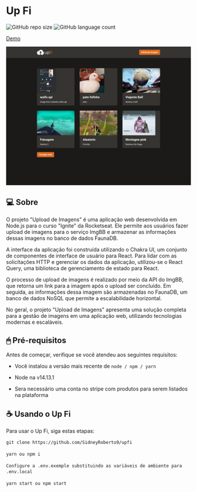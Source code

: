 # Up Fi

<!---Esses são exemplos. Veja https://shields.io para outras pessoas ou para personalizar este conjunto de escudos. Você pode querer incluir dependências, status do projeto e informações de licença aqui--->

![GitHub repo size](https://img.shields.io/github/repo-size/SidneyRoberto9/upfi?style=for-the-badge)
![GitHub language count](https://img.shields.io/github/languages/count/SidneyRoberto9/upfip?style=for-the-badge)

<a href="https://upfi.netlify.app/" target="_blank">Demo</a>

<img src=".github/1440x1035.png" alt="exemplo imagem">
<br /> 
 
## 💻 Sobre

O projeto "Upload de Imagens" é uma aplicação web desenvolvida em Node.js para o curso "Ignite" da Rocketseat. Ele permite aos usuários fazer upload de imagens para o serviço ImgBB e armazenar as informações dessas imagens no banco de dados FaunaDB.

A interface da aplicação foi construída utilizando o Chakra UI, um conjunto de componentes de interface de usuário para React. Para lidar com as solicitações HTTP e gerenciar os dados da aplicação, utilizou-se o React Query, uma biblioteca de gerenciamento de estado para React.

O processo de upload de imagens é realizado por meio da API do ImgBB, que retorna um link para a imagem após o upload ser concluído. Em seguida, as informações dessa imagem são armazenadas no FaunaDB, um banco de dados NoSQL que permite a escalabilidade horizontal.

No geral, o projeto "Upload de Imagens" apresenta uma solução completa para a gestão de imagens em uma aplicação web, utilizando tecnologias modernas e escaláveis.
<br />

## 🖱 Pré-requisitos

Antes de começar, verifique se você atendeu aos seguintes requisitos:

- Você instalou a versão mais recente de `node / npm / yarn`

- Node na v14.13.1

- Sera necessário uma conta no stripe com produtos para serem listados na plataforma
  <br />

## ☕ Usando o Up Fi

Para usar o Up Fi, siga estas etapas:

```
git clone https://github.com/SidneyRoberto9/upfi

yarn ou npm i

Configure a .env.exemple substituindo as variáveis de ambiente para .env.local

yarn start ou npm start
```
